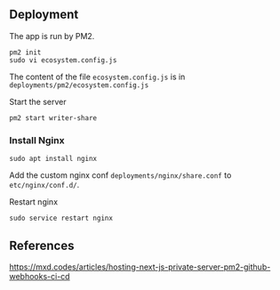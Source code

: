 ## Deployment
The app is run by PM2. 

```
pm2 init
sudo vi ecosystem.config.js
```

The content of the file `ecosystem.config.js` is in `deployments/pm2/ecosystem.config.js`

Start the server

```
pm2 start writer-share
```

### Install Nginx

`sudo apt install nginx`

Add the custom nginx conf `deployments/nginx/share.conf` to `etc/nginx/conf.d/`.

Restart nginx

`sudo service restart nginx`

## References
https://mxd.codes/articles/hosting-next-js-private-server-pm2-github-webhooks-ci-cd
